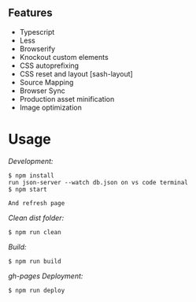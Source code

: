 
## Features
- Typescript
- Less
- Browserify
- Knockout custom elements
- CSS autoprefixing
- CSS reset and layout [sash-layout]
- Source Mapping
- Browser Sync
- Production asset minification
- Image optimization

# Usage

*Development:*
```shell
$ npm install
run json-server --watch db.json on vs code terminal
$ npm start

And refresh page
```

*Clean dist folder:*
```shell
$ npm run clean
```

*Build:*
```shell
$ npm run build
```

*gh-pages Deployment:*
```shell
$ npm run deploy
```
